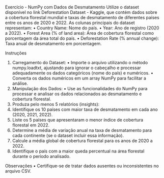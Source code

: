 Exercício - NumPy com Dados de Desmatamento
Utilize o dataset disponível no link Deforestation Dataset - Kaggle, que contém dados sobre a
cobertura florestal mundial e taxas de desmatamento de diferentes países entre os anos de
2020 e 2022. As colunas principais do dataset representam:
• Country Name: Nome do país.
• Year: Ano de registro (2020 a 2022).
• Forest Area (% of land area): Área de cobertura florestal como porcentagem da área
total do país.
• Deforestation Rate (% annual change): Taxa anual de desmatamento em
porcentagem.

Instruções
1. Carregamento do Dataset:
• Importe o arquivo utilizando o método numpy.loadtxt, ajustando para ignorar o
cabeçalho e processar adequadamente os dados categóricos (nome do país) e
numéricos.
• Converta os dados numéricos em um array NumPy para facilitar a análise.
2. Manipulação dos Dados:
• Use as funcionalidades do NumPy para processar e analisar os dados relacionados ao
desmatamento e cobertura florestal.
3. Produza pelo menos 5 relatórios (insights):
1. Identifique os 10 países com maior taxa de desmatamento em cada ano (2020, 2021,
2022).
2. Liste os 5 países que apresentaram o menor índice de cobertura florestal em 2022.
3. Determine a média de variação anual na taxa de desmatamento para cada continente
(se o dataset incluir essa informação).
4. Calcule a média global de cobertura florestal para os anos de 2020 a 2022.
5. Identifique o país com a maior queda percentual na área florestal durante o período
analisado.

Observações
• Certifique-se de tratar dados ausentes ou inconsistentes no arquivo CSV.